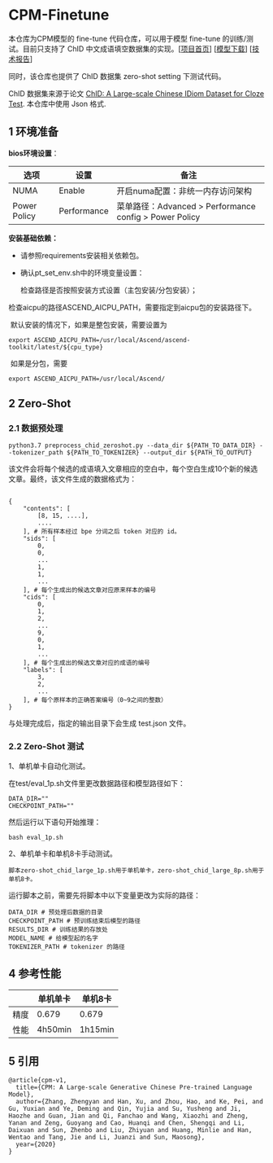 # CPM-Finetune

本仓库为CPM模型的 fine-tune 代码仓库，可以用于模型 fine-tune 的训练/测试。目前只支持了 ChID 中文成语填空数据集的实现。[[项目首页](https://cpm.baai.ac.cn)] [[模型下载](https://cpm.baai.ac.cn/download.html)] [[技术报告](https://arxiv.org/abs/2012.00413)]

同时，该仓库也提供了 ChID 数据集 zero-shot setting 下测试代码。

ChID 数据集来源于论文 [ChID: A Large-scale Chinese IDiom Dataset for Cloze Test](https://github.com/TsinghuaAI/CPM-1-Finetune). 本仓库中使用 Json 格式.

## 1 环境准备

**bios环境设置**：

| 选项         | 设置        | 备注                                                   |
| ------------ | ----------- | ------------------------------------------------------ |
| NUMA         | Enable      | 开启numa配置：非统一内存访问架构                       |
| Power Policy | Performance | 菜单路径：Advanced > Performance config > Power Policy |


**安装基础依赖：**

- 请参照requirements安装相关依赖包。


- 确认pt_set_env.sh中的环境变量设置：

  检查路径是否按照安装方式设置（主包安装/分包安装）；

​       检查aicpu的路径ASCEND_AICPU_PATH，需要指定到aicpu包的安装路径下。

​       默认安装的情况下，如果是整包安装，需要设置为

```
export ASCEND_AICPU_PATH=/usr/local/Ascend/ascend-toolkit/latest/${cpu_type}
```

​       如果是分包，需要

```
export ASCEND_AICPU_PATH=/usr/local/Ascend/
```

## 2 Zero-Shot

### 2.1 数据预处理

```[bash]
python3.7 preprocess_chid_zeroshot.py --data_dir ${PATH_TO_DATA_DIR} --tokenizer_path ${PATH_TO_TOKENIZER} --output_dir ${PATH_TO_OUTPUT}
```

该文件会将每个候选的成语填入文章相应的空白中，每个空白生成10个新的候选文章。最终，该文件生成的数据格式为：

```[python]

{
    "contents": [
        [8, 15, ....],
        ....
    ], # 所有样本经过 bpe 分词之后 token 对应的 id。
    "sids": [
        0,
        0,
        ...
        1,
        1,
        ...
    ], # 每个生成出的候选文章对应原来样本的编号
    "cids": [
        0,
        1,
        2,
        ...
        9,
        0,
        1,
        ...
    ], # 每个生成出的候选文章对应的成语的编号
    "labels": [
        3,
        2,
        ...
    ], # 每个原样本的正确答案编号（0~9之间的整数）
}
```

与处理完成后，指定的输出目录下会生成 test.json 文件。

### 2.2 Zero-Shot 测试

1、单机单卡自动化测试。

在test/eval_1p.sh文件里更改数据路径和模型路径如下：

```
DATA_DIR=""
CHECKPOINT_PATH=""
```

然后运行以下语句开始推理：

```
bash eval_1p.sh
```

2、单机单卡和单机8卡手动测试。

```[bash]
脚本zero-shot_chid_large_1p.sh用于单机单卡，zero-shot_chid_large_8p.sh用于单机8卡。
```

运行脚本之前，需要先将脚本中以下变量更改为实际的路径：

```[bash]
DATA_DIR # 预处理后数据的目录
CHECKPOINT_PATH # 预训练结束后模型的路径
RESULTS_DIR # 训练结果的存放处
MODEL_NAME # 给模型起的名字
TOKENIZER_PATH # tokenizer 的路径
```

## 4 参考性能

|      | 单机单卡 | 单机8卡 |
| ---- | -------- | ------- |
| 精度 | 0.679    | 0.679   |
| 性能 | 4h50min  | 1h15min |

## 5 引用

```[latex]
@article{cpm-v1,
  title={CPM: A Large-scale Generative Chinese Pre-trained Language Model},
  author={Zhang, Zhengyan and Han, Xu, and Zhou, Hao, and Ke, Pei, and Gu, Yuxian and Ye, Deming and Qin, Yujia and Su, Yusheng and Ji, Haozhe and Guan, Jian and Qi, Fanchao and Wang, Xiaozhi and Zheng, Yanan and Zeng, Guoyang and Cao, Huanqi and Chen, Shengqi and Li, Daixuan and Sun, Zhenbo and Liu, Zhiyuan and Huang, Minlie and Han, Wentao and Tang, Jie and Li, Juanzi and Sun, Maosong},
  year={2020}
}
```
